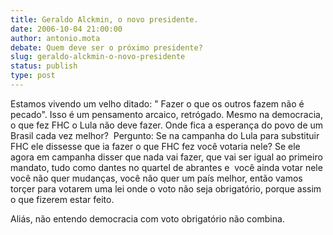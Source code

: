 ```yaml
---
title: Geraldo Alckmin, o novo presidente.
date: 2006-10-04 21:00:00
author: antonio.mota
debate: Quem deve ser o próximo presidente?
slug: geraldo-alckmin-o-novo-presidente
status: publish 
type: post
---
```


Estamos vivendo um velho ditado: " Fazer o que os outros fazem não é pecado". Isso é um pensamento arcaico, retrógado. Mesmo na democracia, o que fez FHC o Lula não deve fazer. Onde fica a esperança do povo de um Brasil cada vez melhor?  Pergunto: Se na campanha do Lula para substituir FHC ele dissesse que ia fazer o que FHC fez você votaria nele? Se ele agora em campanha disser que nada vai fazer, que vai ser igual ao primeiro mandato, tudo como dantes no quartel de abrantes e  você ainda votar nele você não quer mudanças, você não quer um país melhor, então vamos torçer para votarem uma lei onde o voto não seja obrigatório, porque assim o que fizerem estar feito.


Aliás, não entendo democracia com voto obrigatório não combina.


 


